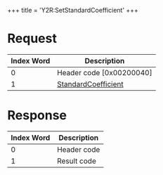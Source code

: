 +++
title = 'Y2R:SetStandardCoefficient'
+++

# Request

| Index Word | Description                                                           |
|------------|-----------------------------------------------------------------------|
| 0          | Header code \[0x00200040\]                                            |
| 1          | [StandardCoefficient](Camera_Services#StandardCoefficient "wikilink") |

# Response

| Index Word | Description |
|------------|-------------|
| 0          | Header code |
| 1          | Result code |
